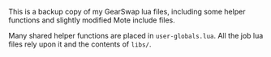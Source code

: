 This is a backup copy of my GearSwap lua files, including some helper functions and slightly modified Mote include files.

Many shared helper functions are placed in ``user-globals.lua``.  All the job lua files rely upon it and the contents of ``libs/``.

